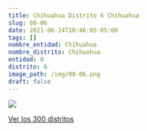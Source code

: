 ```yaml
---
title: Chihuahua Distrito 6 Chihuahua
slug: 08-06
date: 2021-06-24T10:46:05-05:00
tags: []
nombre_entidad: Chihuahua
nombre_distrito: Chihuahua
entidad: 8
distrito: 6
image_path: /img/08-06.png
draft: false
---
```


![](/img/08-06.png)

[Ver los 300 distritos](/docs/elecciones-2021)
